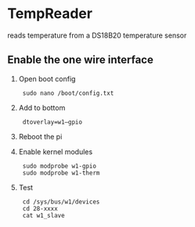 # TempReader
reads temperature from a DS18B20 temperature sensor

## Enable the one wire interface

1. Open boot config

        sudo nano /boot/config.txt
2. Add to bottom

        dtoverlay=w1–gpio

3. Reboot the pi

4. Enable kernel modules

        sudo modprobe w1-gpio
        sudo modprobe w1-therm

5. Test

        cd /sys/bus/w1/devices
        cd 28-xxxx
        cat w1_slave
